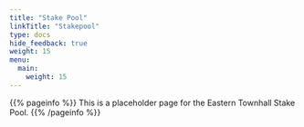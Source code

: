 ```yaml
---
title: "Stake Pool"
linkTitle: "Stakepool"
type: docs
hide_feedback: true
weight: 15
menu:
  main:
    weight: 15
---
```


{{% pageinfo %}}
This is a placeholder page for the Eastern Townhall Stake Pool.
{{% /pageinfo %}}
